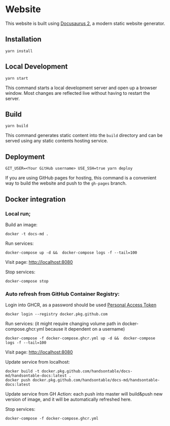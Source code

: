 # Website

This website is built using [Docusaurus 2](https://v2.docusaurus.io/), a modern static website generator.

## Installation

```console
yarn install
```

## Local Development

```console
yarn start
```

This command starts a local development server and open up a browser window. Most changes are reflected live without having to restart the server.

## Build

```console
yarn build
```

This command generates static content into the `build` directory and can be served using any static contents hosting service.

## Deployment

```console
GIT_USER=<Your GitHub username> USE_SSH=true yarn deploy
```

If you are using GitHub pages for hosting, this command is a convenient way to build the website and push to the `gh-pages` branch.

## Docker integration

### Local run;

Build an image:

```console
docker -t docs-md .
```

Run services:

```console
docker-compose up -d &&  docker-compose logs -f --tail=100
```

Visit page: [http://localhost:8080](http://localhost:8080)

Stop services:

```console
docker-compose stop
```

### Auto refresh from GitHub Container Registry:


Login into GHCR, as a password should be used [Personal Access Token](https://github.com/settings/tokens)

```console
docker login --registry docker.pkg.github.com
```

Run services: (it might require changing volume path in docker-compose.ghcr.yml because it dependent on a username)

```console
docker-compose -f docker-compose.ghcr.yml up -d &&  docker-compose logs -f --tail=100
```

Visit page: [http://localhost:8080](http://localhost:8080)

Update service from localhost:

```console
docker build -t docker.pkg.github.com/handsontable/docs-md/handsontable-docs:latest .
docker push docker.pkg.github.com/handsontable/docs-md/handsontable-docs:latest
```

Update service from GH Action: each push into master will build&push new version of image, and it will be automatically refreshed here.

Stop services:

```console
docker-compose -f docker-compose.ghcr.yml
```

